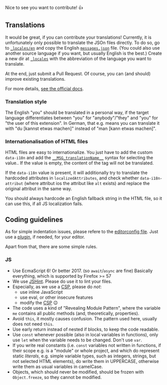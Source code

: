 Nice to see you want to contribute! :+1:

## Translations

It would be great, if you can contribute your translations! Currently, it is unfortunately only possible to translate the JSOn files directly.
To do so, go to [`_locales/en`](_locales/en) and copy the English [`messages.json`](_locales/en/messages.json) file. (You could also use another source language if you want, but usually English is the best.) Create a new dir at [`_locales`](_locales) with the abbreviation of the language you want to translate.

At the end, just submit a Pull Request.
Of course, you can (and should) improve existing translations.

For more details, [see the official docs](https://developer.mozilla.org/Add-ons/WebExtensions/Internationalization#Providing_localized_strings_in__locales).

### Translation style

The English "you" should be translated in a personal way, if the target language differentiates between "you" for "anybody"/"they" and "you" for "the user of this extension". In German, that e.g. means you can translate it with "du [kannst etwas machen]" instead of "man [kann etwas machen]".

### Internationalisation of HTML files

HTML files are easy to internationalize.
You just have to add the custom `data-i18n` and add the [`__MSG_translationName__`](https://developer.mozilla.org/en-US/Add-ons/WebExtensions/Internationalization#Predefined_messages) syntax for selecting the value.. If the value is empty, the content of the tag will not be translated.

If the `data-i18n` value is present, it will additionally try to translate the hardcoded attributes in `localizedAttributes`, and check whether `data-i18n-attribut` (where attribut ios the attribut like `alt` exists) and replace the original attribut in the same way.

You should always hardcode an English fallback string in the HTML file, so it can use this, if all JS localization fails.

## Coding guidelines

As for simple indentation issues, please refere to the [editorconfig file](.editorconfig). Just use a [plugin](http://editorconfig.org/#download), if needed, for your editor.

Apart from that, there are some simple rules.

### JS
* Use EcmaScript 6! Or better 2017. (so `await`/`async` are fine) Basically everything, which is supported by Firefox >= 57
* We use [JSHint](.jshintrc). Please do use it to lint your files.
* Especially, as we use a [CSP](manifest.json), please do *not*:
   * use inline JavaScript
   * use eval, or other insecure features
   * modify the [CSP](manifest.json#L20) :wink:
* The code uses a kind of "Revealing Module Pattern", where the variable `me` contains all public methods (and, theoretically, properties).
* Avoid `this`, it mostly causes confusion. The pattern used here, usually does not need `this`.
* Use early return instead of nested if blocks, to keep the code readable.
* Use `const` whenever possible (also in local variables in functions), only use `let` when the variable needs to be changed. Don't use `var`.
* If you write real constants (i.e. `const` variables not written in functions, if their scope e.g. is a "module" or whole project, and which do represent static _literals_, e.g. simple variable types, such as integers, strings, but not selected HTML elements), do write them in UPPERCASE, otherwise write them as usual variables in camelCase.
* Objects, which should never be modified, should be frozen with `Object.freeze`, so they cannot be modified.
